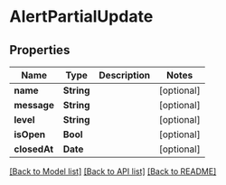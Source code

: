 # AlertPartialUpdate

## Properties

Name | Type | Description | Notes
------------ | ------------- | ------------- | -------------
**name** | **String** |  | [optional] 
**message** | **String** |  | [optional] 
**level** | **String** |  | [optional] 
**isOpen** | **Bool** |  | [optional] 
**closedAt** | **Date** |  | [optional] 

[[Back to Model list]](../README.md#documentation-for-models) [[Back to API list]](../README.md#documentation-for-api-endpoints) [[Back to README]](../README.md)


